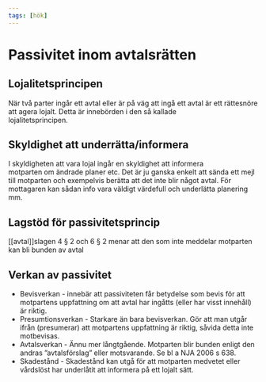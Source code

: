 ```yaml
---
tags: [hök]
---
```

# Passivitet inom avtalsrätten 

## Lojalitetsprincipen
När två parter ingår ett avtal eller är på väg att ingå ett avtal är ett rättesnöre att agera lojalt.  Detta är innebörden i den så kallade  
lojalitetsprincipen.

## Skyldighet att underrätta/informera
I skyldigheten att vara lojal ingår en skyldighet att informera  
motparten om ändrade planer etc. Det är ju ganska enkelt att sända ett mejl till motparten  och exempelvis berätta att det inte blir något avtal. För mottagaren kan sådan info vara väldigt värdefull och underlätta planering mm.

## Lagstöd för passivitetsprincip
[[avtal]]slagen 4 § 2 och 6 § 2 menar att den som inte meddelar motparten kan bli bunden av avtal

## Verkan av passivitet
- Bevisverkan - innebär att passiviteten får betydelse som bevis för att motpartens uppfattning om att avtal har ingåtts (eller har visst innehåll) är riktig.
- Presumtionsverkan - Starkare än bara bevisverkan. Gör att man utgår ifrån (presumerar) att motpartens uppfattning är riktig, såvida detta inte motbevisas.
- Avtalsverkan - Ännu mer långtgående. Motparten blir bunden enligt den andras ”avtalsförslag” eller motsvarande. Se bl a NJA 2006 s 638.
- Skadestånd - Skadestånd kan utgå för att motparten medvetet eller vårdslöst har underlåtit att informera på ett lojalt sätt.
